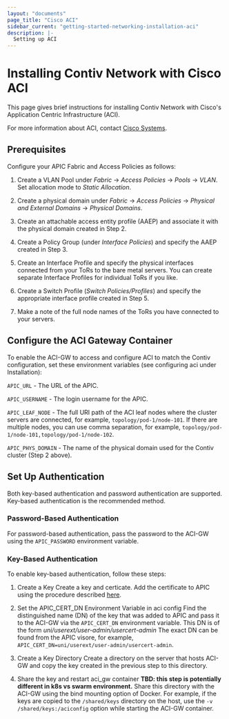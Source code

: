 ```yaml
---
layout: "documents"
page_title: "Cisco ACI"
sidebar_current: "getting-started-networking-installation-aci"
description: |-
  Setting up ACI 
---
```


# Installing Contiv Network with Cisco ACI
This page gives brief instructions for installing Contiv Network with Cisco's Application Centric Infrastructure (ACI).

For more information about ACI, contact [Cisco Systems](http://www.cisco.com/c/en/us/solutions/data-center-virtualization/application-centric-infrastructure/index.html).

## Prerequisites

Configure your APIC Fabric and Access Policies as follows:


1. Create a VLAN Pool under *Fabric* -> *Access Policies* -> *Pools* -> *VLAN*. Set allocation mode to
   *Static Allocation*.

2. Create a physical domain under *Fabric* -> *Access Policies* -> *Physical and External Domains* -> *Physical Domains*.

3. Create an attachable access entity profile (AAEP) and associate it with the physical domain created in Step 2.

4. Create a Policy Group (under *Interface Policies*) and specify the AAEP created in Step 3.

5. Create an Interface Profile and specify the physical interfaces connected from your ToRs to the bare metal servers. 
You can create separate Interface Profiles for individual ToRs if you like.

6. Create a Switch Profile (*Switch Policies/Profiles*) and specify the appropriate interface profile created in Step 5.

7. Make a note of the full node names of the ToRs you have connected to your servers.

## Configure the ACI Gateway Container

To enable the ACI-GW to access and configure ACI to match the Contiv configuration, set these environment 
variables (see configuring aci under Installation): 

`APIC_URL` - The URL of the APIC.

`APIC_USERNAME` - The login username for the APIC.

`APIC_LEAF_NODE` - The full URI path of the ACI leaf nodes where the cluster servers are connected,
for example, `topology/pod-1/node-101`. If there are multiple nodes, you can use comma separation,
for example, `topology/pod-1/node-101,topology/pod-1/node-102`.

`APIC_PHYS_DOMAIN` - The name of the physical domain used for the Contiv cluster (Step 2 above).

## Set Up Authentication
Both key-based authentication and password authentication are supported. Key-based authentication is the recommended method.

### Password-Based Authentication

For password-based authentication, pass the password to the ACI-GW using the `APIC_PASSWORD` environment variable.

### Key-Based Authentication
To enable key-based authentication, follow these steps:

1. Create a Key 
Create a key and certicate. Add the certificate to APIC using the procedure described 
[here](http://www.cisco.com/c/en/us/td/docs/switches/datacenter/aci/apic/sw/kb/b_KB_Signature_Based_Transactions.pdf).

2. Set the APIC_CERT_DN Environment Variable in aci config
Find the distinguished name (DN) of the key that was added to APIC and pass it to the ACI-GW via the `APIC_CERT_DN` environment variable. 
This DN is of the form *uni/userext/user-admin/usercert-admin* The exact DN can be found from the APIC visore, 
for example, `APIC_CERT_DN=uni/userext/user-admin/usercert-admin`.

3. Create a Key Directory
Create a directory on the server that hosts ACI-GW and copy the key created in the previous step to this directory.

4. Share the key and restart aci_gw container 
<b>TBD: this step is potentially different in k8s vs swarm environment.</b>
Share this directory with the ACI-GW using the bind mounting option of Docker.
For example, if the keys are copied to the `/shared/keys` directory on the host, 
use the `-v /shared/keys:/aciconfig` option while starting the ACI-GW container.
